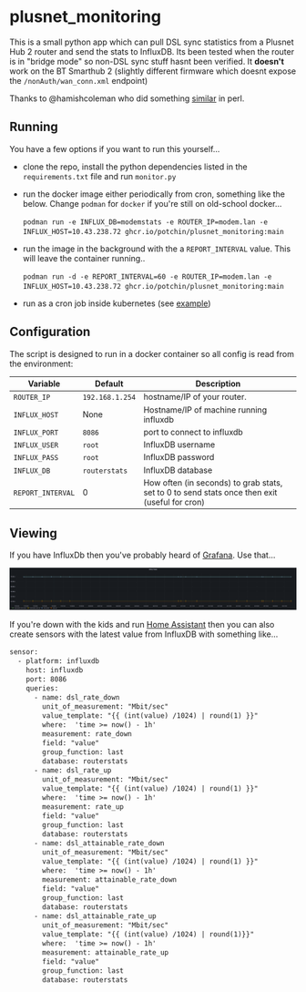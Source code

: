 # plusnet_monitoring

This is a small python app which can pull DSL sync statistics from a Plusnet Hub 2 router and send the stats to InfluxDB.
Its been tested when the router is in "bridge mode" so non-DSL sync stuff hasnt been verified. It **doesn't** work on the 
BT Smarthub 2 (slightly different firmware which doesnt expose the `/nonAuth/wan_conn.xml` endpoint)

Thanks to @hamishcoleman who did something [similar](https://github.com/hamishcoleman/monitor_bt_smarthub) in perl.

## Running

You have a few options if you want to run this yourself...

- clone the repo, install the python dependencies listed in the `requirements.txt` file and run `monitor.py`
- run the docker image either periodically from cron, something like the below. Change `podman` for `docker` if you're still on old-school docker...

    `podman run -e INFLUX_DB=modemstats -e ROUTER_IP=modem.lan -e INFLUX_HOST=10.43.238.72 ghcr.io/potchin/plusnet_monitoring:main`
- run the image in the background with the a `REPORT_INTERVAL` value. This will leave the container running..

    `podman run -d -e REPORT_INTERVAL=60 -e ROUTER_IP=modem.lan -e INFLUX_HOST=10.43.238.72 ghcr.io/potchin/plusnet_monitoring:main`
- run as a cron job inside kubernetes (see [example](k8s_manifest.yml))


## Configuration

The script is designed to run in a docker container so all config is read from the environment:

| Variable    | Default | Description |
--------------|---------|--------------
|`ROUTER_IP`  | `192.168.1.254` | hostname/IP of your router. |
|`INFLUX_HOST`| None | Hostname/IP of machine running influxdb |
|`INFLUX_PORT`| `8086` | port to connect to influxdb|
|`INFLUX_USER`| `root` | InfluxDB username |
|`INFLUX_PASS`| `root` | InfluxDB password |
|`INFLUX_DB`  | `routerstats` | InfluxDB database |
|`REPORT_INTERVAL`  | 0 | How often (in seconds) to grab stats, set to 0 to send stats once then exit (useful for cron) |


## Viewing

If you have InfluxDb then you've probably heard of [Grafana](https://grafana.com/). Use that...

![grafana_stats.png](grafana_stats.png "grafana")

If you're down with the kids and run [Home Assistant](https://www.home-assistant.io/) then you can also create sensors with
the latest value from InfluxDB with something like...

```
sensor:
  - platform: influxdb
    host: influxdb
    port: 8086
    queries:
      - name: dsl_rate_down
        unit_of_measurement: "Mbit/sec"
        value_template: "{{ (int(value) /1024) | round(1) }}"
        where:  'time >= now() - 1h'
        measurement: rate_down
        field: "value"
        group_function: last
        database: routerstats
      - name: dsl_rate_up
        unit_of_measurement: "Mbit/sec"
        value_template: "{{ (int(value) /1024) | round(1) }}"
        where:  'time >= now() - 1h'
        measurement: rate_up
        field: "value"
        group_function: last
        database: routerstats
      - name: dsl_attainable_rate_down
        unit_of_measurement: "Mbit/sec"
        value_template: "{{ (int(value) /1024) | round(1) }}"
        where:  'time >= now() - 1h'
        measurement: attainable_rate_down
        field: "value"
        group_function: last
        database: routerstats
      - name: dsl_attainable_rate_up
        unit_of_measurement: "Mbit/sec"
        value_template: "{{ (int(value) /1024) | round(1)}}"
        where:  'time >= now() - 1h'
        measurement: attainable_rate_up
        field: "value"
        group_function: last
        database: routerstats
```
